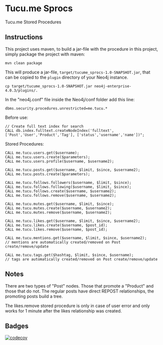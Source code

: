 # Tucu.me Sprocs
Tucu.me Stored Procedures

Instructions
------------ 

This project uses maven, to build a jar-file with the procedure in this
project, simply package the project with maven:

    mvn clean package

This will produce a jar-file, `target/tucume_sprocs-1.0-SNAPSHOT.jar`,
that can be copied to the `plugin` directory of your Neo4j instance.

    cp target/tucume_sprocs-1.0-SNAPSHOT.jar neo4j-enterprise-4.0.3/plugins/.
    
In the "neo4j.conf" file inside the Neo4j/conf folder add this line:

    dbms.security.procedures.unrestricted=me.tucu.*

Before use:

    // Create full text index for search
    CALL db.index.fulltext.createNodeIndex('fulltext', ['Post','User','Product','Tag'], ['status','username','name'])";


Stored Procedures:

    CALL me.tucu.users.get($username);
    CALL me.tucu.users.create($parameters);
    CALL me.tucu.users.profile($username, $username2);
    
    CALL me.tucu.posts.get($username, $limit, $since, $username2);
    CALL me.tucu.posts.create($parameters);
    
    CALL me.tucu.follows.followers($username, $limit, $since);
    CALL me.tucu.follows.following($username, $limit, $since);
    CALL me.tucu.follows.create($username, $username2);
    CALL me.tucu.follows.remove($username, $username2);
    
    CALL me.tucu.mutes.get($username, $limit, $since);
    CALL me.tucu.mutes.create($username, $username2);
    CALL me.tucu.mutes.remove($username, $username2);
    
    CALL me.tucu.likes.get($username, $limit, $since, $username2);
    CALL me.tucu.likes.create($username, $post_id);
    CALL me.tucu.likes.remove($username, $post_id);
    
    CALL me.tucu.mentions.get($username, $limit, $since, $username2);
    // mentions are automatically created/removed on Post create/remove/update
    
    CALL me.tucu.tags.get($hashtag, $limit, $since, $username);
    // tags are automatically created/removed on Post create/remove/update

Notes
------
     
There are two types of "Post" nodes. Those that promote a "Product" and those that do not. 
The regular posts have direct REPOST relationships, the promoting posts build a tree.        

The likes.remove stored procedure is only in case of user error and only works for 1 minute 
after the likes relationship was created.

Badges
------

[![codecov](https://codecov.io/gh/maxdemarzi/tucume_sprocs/branch/master/graph/badge.svg)](https://codecov.io/gh/maxdemarzi/tucume_sprocs)